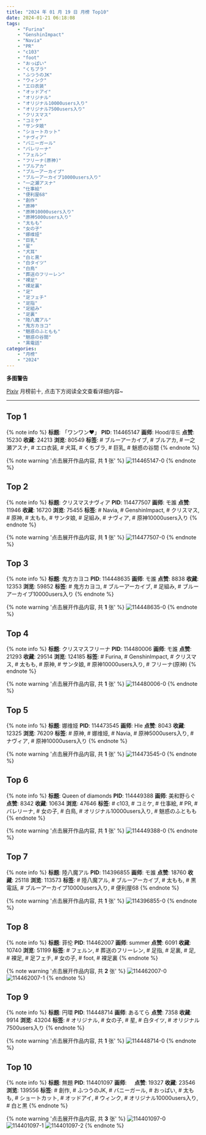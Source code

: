 ```yaml
---
title: "2024 年 01 月 19 日 月榜 Top10"
date: 2024-01-21 06:18:08
tags:
    - "Furina"
    - "GenshinImpact"
    - "Navia"
    - "PR"
    - "c103"
    - "foot"
    - "おっぱい"
    - "くちブラ"
    - "ふつうのJK"
    - "ウィンク"
    - "エロ衣装"
    - "オッドアイ"
    - "オリジナル"
    - "オリジナル10000users入り"
    - "オリジナル7500users入り"
    - "クリスマス"
    - "コミケ"
    - "サンタ娘"
    - "ショートカット"
    - "ナヴィア"
    - "バニーガール"
    - "バレリーナ"
    - "フェルン"
    - "フリーナ(原神)"
    - "ブルアカ"
    - "ブルーアーカイブ"
    - "ブルーアーカイブ10000users入り"
    - "一之瀬アスナ"
    - "仕事絵"
    - "便利屋68"
    - "創作"
    - "原神"
    - "原神10000users入り"
    - "原神5000users入り"
    - "太もも"
    - "女の子"
    - "娜维娅"
    - "巨乳"
    - "星"
    - "犬耳"
    - "白と黒"
    - "白タイツ"
    - "白鳥"
    - "葬送のフリーレン"
    - "裸足"
    - "裸足裏"
    - "足"
    - "足フェチ"
    - "足指"
    - "足組み"
    - "足裏"
    - "陸八魔アル"
    - "鬼方カヨコ"
    - "魅惑のふともも"
    - "魅惑の谷間"
    - "黒電話"
categories:
    - "月榜"
    - "2024"
---
```


<i class="fa fa-triangle-exclamation"></i>**多图警告**<i class="fa fa-triangle-exclamation"></i>

[Pixiv](https://www.pixiv.net/) 月榜前十, 点击下方阅读全文查看详细内容~

<!-- more -->

---

## Top 1

{% note info %}
**标题**: 「ワンワン❤️」
**PID**: 114465147 **画师**: Hood/후드
**点赞**: 15230 **收藏**: 24213 **浏览**: 80549
**标签**: # ブルーアーカイブ, # ブルアカ, # 一之瀬アスナ, # エロ衣装, # 犬耳, # くちブラ, # 巨乳, # 魅惑の谷間
{% endnote %}

{% note warning '点击展开作品内容, 共 **1** 张' %}
![114465147-0](https://i.pixiv.re/img-original/img/2023/12/23/16/53/53/114465147_p0.png)
{% endnote %}

## Top 2

{% note info %}
**标题**: クリスマスナヴィア
**PID**: 114477507 **画师**: モ誰
**点赞**: 11946 **收藏**: 16720 **浏览**: 75455
**标签**: # Navia, # GenshinImpact, # クリスマス, # 原神, # 太もも, # サンタ娘, # 足組み, # ナヴィア, # 原神10000users入り
{% endnote %}

{% note warning '点击展开作品内容, 共 **1** 张' %}
![114477507-0](https://i.pixiv.re/img-original/img/2023/12/23/23/55/38/114477507_p0.jpg)
{% endnote %}

## Top 3

{% note info %}
**标题**: 鬼方カヨコ
**PID**: 114448635 **画师**: モ誰
**点赞**: 8838 **收藏**: 12353 **浏览**: 59852
**标签**: # 鬼方カヨコ, # ブルーアーカイブ, # 足組み, # ブルーアーカイブ10000users入り
{% endnote %}

{% note warning '点击展开作品内容, 共 **1** 张' %}
![114448635-0](https://i.pixiv.re/img-original/img/2023/12/23/00/00/11/114448635_p0.jpg)
{% endnote %}

## Top 4

{% note info %}
**标题**: クリスマスフリーナ
**PID**: 114480006 **画师**: モ誰
**点赞**: 21293 **收藏**: 29514 **浏览**: 124185
**标签**: # Furina, # GenshinImpact, # クリスマス, # 太もも, # 原神, # サンタ娘, # 原神10000users入り, # フリーナ(原神)
{% endnote %}

{% note warning '点击展开作品内容, 共 **1** 张' %}
![114480006-0](https://i.pixiv.re/img-original/img/2023/12/24/00/42/50/114480006_p0.jpg)
{% endnote %}

## Top 5

{% note info %}
**标题**: 娜维娅
**PID**: 114473545 **画师**: Hle
**点赞**: 8043 **收藏**: 12325 **浏览**: 76209
**标签**: # 原神, # 娜维娅, # Navia, # 原神5000users入り, # ナヴィア, # 原神10000users入り
{% endnote %}

{% note warning '点击展开作品内容, 共 **1** 张' %}
![114473545-0](https://i.pixiv.re/img-original/img/2023/12/23/21/55/20/114473545_p0.jpg)
{% endnote %}

## Top 6

{% note info %}
**标题**: Queen of diamonds
**PID**: 114449388 **画师**: 美和野らぐ
**点赞**: 8342 **收藏**: 10634 **浏览**: 47646
**标签**: # c103, # コミケ, # 仕事絵, # PR, # バレリーナ, # 女の子, # 白鳥, # オリジナル10000users入り, # 魅惑のふともも
{% endnote %}

{% note warning '点击展开作品内容, 共 **1** 张' %}
![114449388-0](https://i.pixiv.re/img-original/img/2023/12/23/00/12/06/114449388_p0.png)
{% endnote %}

## Top 7

{% note info %}
**标题**: 陸八魔アル
**PID**: 114396855 **画师**: モ誰
**点赞**: 18760 **收藏**: 25118 **浏览**: 113573
**标签**: # 陸八魔アル, # ブルーアーカイブ, # 太もも, # 黒電話, # ブルーアーカイブ10000users入り, # 便利屋68
{% endnote %}

{% note warning '点击展开作品内容, 共 **1** 张' %}
![114396855-0](https://i.pixiv.re/img-original/img/2023/12/21/00/00/26/114396855_p0.jpg)
{% endnote %}

## Top 8

{% note info %}
**标题**: 菲伦
**PID**: 114462007 **画师**: summer
**点赞**: 6091 **收藏**: 10740 **浏览**: 51199
**标签**: # フェルン, # 葬送のフリーレン, # 足指, # 足裏, # 足, # 裸足, # 足フェチ, # 女の子, # foot, # 裸足裏
{% endnote %}

{% note warning '点击展开作品内容, 共 **2** 张' %}
![114462007-0](https://i.pixiv.re/img-original/img/2023/12/23/14/09/57/114462007_p0.jpg)
![114462007-1](https://i.pixiv.re/img-original/img/2023/12/23/14/09/57/114462007_p1.jpg)
{% endnote %}

## Top 9

{% note info %}
**标题**: 円環
**PID**: 114448714 **画师**: あるてら
**点赞**: 7358 **收藏**: 9914 **浏览**: 43204
**标签**: # オリジナル, # 女の子, # 星, # 白タイツ, # オリジナル7500users入り
{% endnote %}

{% note warning '点击展开作品内容, 共 **1** 张' %}
![114448714-0](https://i.pixiv.re/img-original/img/2023/12/23/00/00/36/114448714_p0.png)
{% endnote %}

## Top 10

{% note info %}
**标题**: 無題
**PID**: 114401097 **画师**: ㅤ
**点赞**: 19327 **收藏**: 23546 **浏览**: 139556
**标签**: # 創作, # ふつうのJK, # バニーガール, # おっぱい, # 太もも, # ショートカット, # オッドアイ, # ウィンク, # オリジナル10000users入り, # 白と黒
{% endnote %}

{% note warning '点击展开作品内容, 共 **3** 张' %}
![114401097-0](https://i.pixiv.re/img-original/img/2023/12/21/03/21/49/114401097_p0.jpg)
![114401097-1](https://i.pixiv.re/img-original/img/2023/12/21/03/21/49/114401097_p1.jpg)
![114401097-2](https://i.pixiv.re/img-original/img/2023/12/21/03/21/49/114401097_p2.jpg)
{% endnote %}

